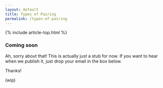 ```yaml
---
layout: default
title: Types of Pairing
permalink: /types-of-pairing
---
```


{% include article-top.html %}

### Coming soon

Ah, sorry about that! This is actually just a stub for now. If you want to hear when we publish it, just drop your email in the box below.

Thanks!

(wip)

